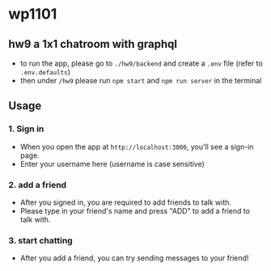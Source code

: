 # wp1101
## hw9 a 1x1 chatroom with graphql
* to run the app, please go to `./hw9/backend` and create a `.env` file (refer to `.env.defaults`)
* then under `/hw9` please run `npm start` and `npm run server` in the terminal

## Usage
### 1. Sign in
* When you open the app at `http://localhost:3000`, you'll see a sign-in page.
* Enter your username here (username is case sensitive)

### 2. add a friend
* After you signed in, you are required to add friends to talk with.
* Please type in your friend's name and press "ADD" to add a friend to talk with.

### 3. start chatting
* After you add a friend, you can try sending messages to your friend!